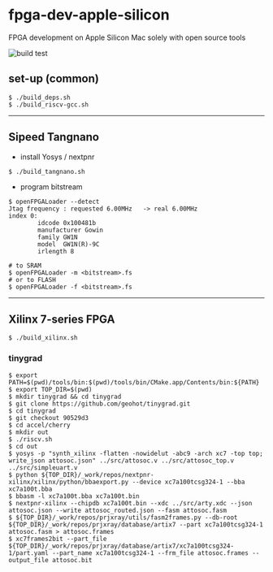 # fpga-dev-apple-silicon

FPGA development on Apple Silicon Mac solely with open source tools

![build test](https://github.com/t-kuha/fpga-dev-apple-silicon/actions/workflows/build.yml/badge.svg)

## set-up (common)

```shell-session
$ ./build_deps.sh
$ ./build_riscv-gcc.sh
```

***

## Sipeed Tangnano

- install Yosys / nextpnr

```shell-session
$ ./build_tangnano.sh
```

- program bitstream

```
$ openFPGALoader --detect
Jtag frequency : requested 6.00MHz   -> real 6.00MHz  
index 0:
        idcode 0x100481b
        manufacturer Gowin
        family GW1N
        model  GW1N(R)-9C
        irlength 8

# to SRAM
$ openFPGALoader -m <bitstream>.fs
# or to FLASH
$ openFPGALoader -f <bitstream>.fs
```

***

## Xilinx 7-series FPGA

```shell-session
$ ./build_xilinx.sh
```

### tinygrad

```shell-session
$ export PATH=$(pwd)/tools/bin:$(pwd)/tools/bin/CMake.app/Contents/bin:${PATH}
$ export TOP_DIR=$(pwd)
$ mkdir tinygrad && cd tinygrad
$ git clone https://github.com/geohot/tinygrad.git
$ cd tinygrad
$ git checkout 90529d3
$ cd accel/cherry
$ mkdir out
$ ./riscv.sh
$ cd out
$ yosys -p "synth_xilinx -flatten -nowidelut -abc9 -arch xc7 -top top; write_json attosoc.json" ../src/attosoc.v ../src/attosoc_top.v ../src/simpleuart.v
$ python ${TOP_DIR}/_work/repos/nextpnr-xilinx/xilinx/python/bbaexport.py --device xc7a100tcsg324-1 --bba xc7a100t.bba
$ bbasm -l xc7a100t.bba xc7a100t.bin
$ nextpnr-xilinx --chipdb xc7a100t.bin --xdc ../src/arty.xdc --json attosoc.json --write attosoc_routed.json --fasm attosoc.fasm
$ ${TOP_DIR}/_work/repos/prjxray/utils/fasm2frames.py --db-root ${TOP_DIR}/_work/repos/prjxray/database/artix7 --part xc7a100tcsg324-1 attosoc.fasm > attosoc.frames
$ xc7frames2bit --part_file ${TOP_DIR}/_work/repos/prjxray/database/artix7/xc7a100tcsg324-1/part.yaml --part_name xc7a100tcsg324-1 --frm_file attosoc.frames --output_file attosoc.bit
```
